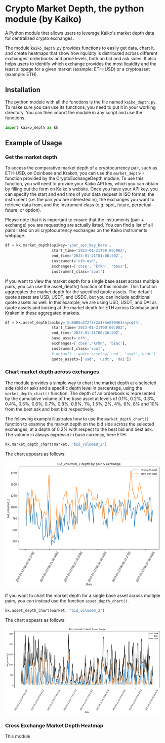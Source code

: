 # Crypto Market Depth, the python module (by Kaiko)
A Python module that allows users to leverage Kaiko's market depth data for centralized crypto exchanges.

The module `kaiko_depth.py` provides functions to easily get data, chart it, and create heatmaps that show how liquidity is distributed across different exchanges' orderbooks and price levels, both on bid and ask sides. It also helps users to identify which exchange provides the most liquidity and the least slippage for a given market (example: ETH-USD) or a cryptoasset (example: ETH).

## Installation 
The python module with all the functions is the file named `kaiko_depth.py`. To make sure you can use its functions, you need to put it in your working directory. You can then import the module in any script and use the functions. 
```python
import kaiko_depth as kk
```
## Example of Usage

### Get the market depth 

To access the comparative market depth of a cryptocurrency pair, such as ETH-USD, on Coinbase and Kraken, you can use the `market_depth()` function provided by the CryptoExchangeDepth module. To use this function, you will need to provide your Kaiko API key, which you can obtain by filling out the form on Kaiko's website. Once you have your API key, you can specify the start and end time of your data request in ISO format, the instrument (i.e. the pair you are interested in), the exchanges you want to retrieve data from, and the instrument class (e.g. spot, future, perpetual-future, or option).

Please note that it is important to ensure that the instruments (pair + exchange) you are requesting are actually listed. You can find a list of all pairs listed on all cryptocurrency exchanges on the Kaiko Instruments webpage.

```python
df = kk.market_depth(apikey='your_api_key_here', 
                     start_time='2023-01-21T00:00:00Z', 
                     end_time='2023-01-21T01:00:59Z',
                     instrument='eth-usd',
                     exchanges=['cbse', 'krkn', 'bnus'],
                     instrument_class='spot')
```

If you want to view the market depth for a single base asset across multiple pairs, you can use the asset_depth() function of this module. This function aggregates the market depth for the specified quote assets. The default quote assets are USD, USDT, and USDC, but you can include additional quote assets as well. In this example, we are using USD, USDT, and DAI as quote assets and looking at the market depth for ETH across Coinbase and Kraken in these aggregated markets.

```python
df = kk.asset_depth(apikey='2u8d86u372f3r2a1rme8l0463saycq4h', 
                     start_time='2023-01-21T00:00:00Z', 
                     end_time='2023-01-21T00:30:59Z',
                     base_asset='eth',
                     exchanges=['cbse','krkn', 'binc'],
                     instrument_class='spot', 
                     # default : quote_assets=['usd', 'usdt','usdc']
                     quote_assets=['usd', 'usdt', 'dai'])
```

### Chart market depth across exchanges

The module provides a simple way to chart the market depth at a selected side (bid or ask) and a specific depth level in percentage, using the `market_depth_chart()` function. The depth of an orderbook is represented by the cumulative volume of the base asset at levels of 0.1%, 0.2%, 0.3%, 0.4%, 0.5%, 0.6%, 0.7%, 0.8%, 0.9%, 1%, 1.5%, 2%, 4%, 6%, 8% and 10% from the best ask and best bid respectively.

The following example illustrates how to use the `market_depth_chart()` function to examine the market depth on the bid side across the selected exchanges, at a depth of 0.2% with respect to the best bid and best ask. The volume in always expresse in base currency, here ETH. 

```python
kk.market_depth_chart(market, 'bid_volume0_2')
```

The chart appears as follows:

![Alt text](https://github.com/anastmel/kaiko-cryptomarketdepth/blob/main/images/chart1.png)

If you want to chart the market depth for a single base asset across multiple pairs, you can instead use the function `asset_depth_chart()`. 

```python
kk.asset_depth_chart(market, 'bid_volume0_2')
```

The chart appears as follows:

![Alt text](https://github.com/anastmel/kaiko-cryptomarketdepth/blob/main/images/chart3.png)

### Cross Exchange Market Depth Heatmap
This module 

